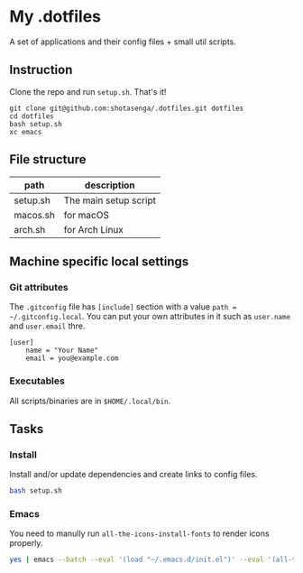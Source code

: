 # My .dotfiles

A set of applications and their config files + small util scripts.


## Instruction

Clone the repo and run `setup.sh`. That's it!

```
git clone git@github.com:shotasenga/.dotfiles.git dotfiles
cd dotfiles
bash setup.sh
xc emacs
```

## File structure

| path       | description                            |
|------------|----------------------------------------|
| setup.sh   | The main setup script                  |
| macos.sh   | for macOS                              |
| arch.sh    | for Arch Linux                         |


## Machine specific local settings

### Git attributes

The `.gitconfig` file has `[include]` section with a value `path = ~/.gitconfig.local`. You can put your own attributes in it such as `user.name` and `user.email` thre.

```
[user]
    name = "Your Name"
    email = you@example.com
```

### Executables

All scripts/binaries are in `$HOME/.local/bin`.


## Tasks

### Install

Install and/or update dependencies and create links to config files.

```sh
bash setup.sh
```

### Emacs

You need to manully run `all-the-icons-install-fonts` to render icons properly.

```sh
yes | emacs --batch --eval '(load "~/.emacs.d/init.el")' --eval '(all-the-icons-install-fonts)'
```
